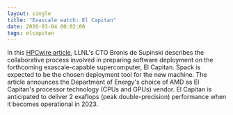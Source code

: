 ```yaml
---
layout: single
title: "Exascale watch: El Capitan"
date: 2020-03-04 00:02:00
tags: elcapitan
---
```


In this [HPCwire article](https://www.hpcwire.com/2020/03/04/exascale-watch-el-capitan-will-use-amd-cpus-gpus-to-reach-2-exaflops/), LLNL's CTO Bronis de Supinski describes the collaborative process involved in preparing software deployment on the forthcoming exascale-capable supercomputer, El Capitan. Spack is expected to be the chosen deployment tool for the new machine. The article announces the Department of Energy's choice of AMD as El Capitan's processor technology (CPUs and GPUs) vendor. El Capitan is anticipated to deliver 2 exaflops (peak double-precision) performance when it becomes operational in 2023.

